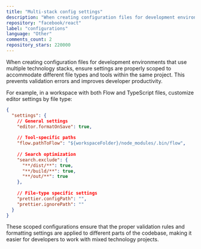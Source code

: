 ```yaml
---
title: "Multi-stack config settings"
description: "When creating configuration files for development environments that use multiple technology stacks, ensure settings are properly scoped to accommodate different file types and tools within the same project."
repository: "facebook/react"
label: "configurations"
language: "Other"
comments_count: 2
repository_stars: 220000
---
```


When creating configuration files for development environments that use multiple technology stacks, ensure settings are properly scoped to accommodate different file types and tools within the same project. This prevents validation errors and improves developer productivity.

For example, in a workspace with both Flow and TypeScript files, customize editor settings by file type:

```json
{
  "settings": {
    // General settings
    "editor.formatOnSave": true,
    
    // Tool-specific paths
    "flow.pathToFlow": "${workspaceFolder}/node_modules/.bin/flow",
    
    // Search optimization
    "search.exclude": {
      "**/dist/**": true,
      "**/build/**": true,
      "**/out/**": true
    },
    
    // File-type specific settings
    "prettier.configPath": "",
    "prettier.ignorePath": ""
  }
}
```

These scoped configurations ensure that the proper validation rules and formatting settings are applied to different parts of the codebase, making it easier for developers to work with mixed technology projects.